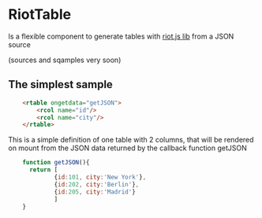 # RiotTable  #

Is a flexible component to generate tables with [riot.js  lib](https://github.com/muut/riotjs) from a JSON source

(sources and sqamples very soon) 

## The simplest sample ##

```html
    <rtable ongetdata="getJSON">
    	<rcol name="id"/>
    	<rcol name="city"/>
    </rtable>
```

This is a simple definition of one table with 2 columns, that will be rendered on mount from the JSON data returned by the callback function getJSON

```javascript    
    function getJSON(){
      return [
    		 {id:101, city:'New York'},
    		 {id:202, city:'Berlin'},
    		 {id:205, city:'Madrid'}
    		 ]
    }
```   
    
    